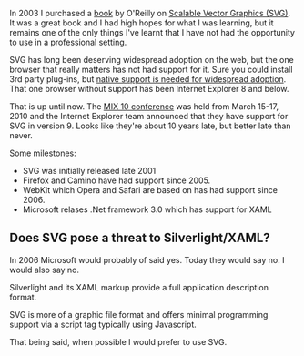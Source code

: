 In 2003 I purchased a [book][0] by O'Reilly on [Scalable Vector Graphics (SVG)][1].  It was a great book and I had high hopes for what I was learning, but it remains one of the only things I've learnt that I have not had the opportunity to use in a professional setting.

SVG has long been deserving widespread adoption on the web, but the one browser that really matters has not had support for it.  Sure you could install 3rd party plug-ins, but [native support is needed for widespread adoption][2].  That one browser without support has been Internet Explorer 8 and below.

That is up until now.  The [MIX 10 conference][3] was held from March 15-17, 2010 and the Internet Explorer team announced that they have support for SVG in version 9.  Looks like they're about 10 years late, but better late than never.  

Some milestones:

- SVG was initially released late 2001
- Firefox and Camino have had support since 2005.
- WebKit which Opera and Safari are based on has had support since 2006.
- Microsoft relases .Net framework 3.0 which has support for XAML

## Does SVG pose a threat to Silverlight/XAML?

In 2006 Microsoft would probably of said yes.  Today they would say no.  I would also say no.

Silverlight and its XAML markup provide a full application description format.

SVG is more of a graphic file format and offers minimal programming support via a script tag typically using Javascript.  

That being said, when possible I would prefer to use SVG.

[0]: http://oreilly.com/catalog/9780596002237
[1]: http://www.w3.org/TR/SVG/
[2]: https://brianbondy.com/blog/id/17/the-trouble-with-internet-explorer
[3]: http://live.visitmix.com/
